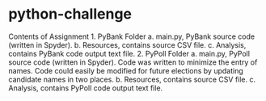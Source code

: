 # python-challenge
Contents of Assignment 
    1. PyBank Folder 
        a. main.py, PyBank source code (written in Spyder).
        b. Resources, contains source CSV file.
        c. Analysis, contains PyBank code output text file.
    2. PyPoll Folder
        a. main.py, PyPoll source code (written in Spyder).
            Code was written to minimize the entry of names. Code
            could easily be modified for future elections by updating candidate 
            names in two places. 
        b. Resources, contains source CSV file.
        c. Analysis, contains PyPoll code output text file.

